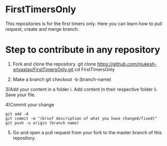 # FirstTimersOnly

This repositories is for the first timers only. Here you can learn how to pull request, create and merge branch. 

# Step to contribute in any repository 

1) Fork and clone the repository.
    git clone https://github.com/mukesh-srivastav/FirstTimersOnly.git
    cd FirstTimersOnly

2) Make a branch
   git checkout -b (branch-name)

3)Add your content in a folder
    i. Add content in their respective folder
    ii. Save your file.

4)Commit your change

    git add -A
    git commit -m "(brief description of what you have changed/fixed)"
    git push -u origin (branch name)

5) Go and open a pull request from your fork to the master branch of this repository.